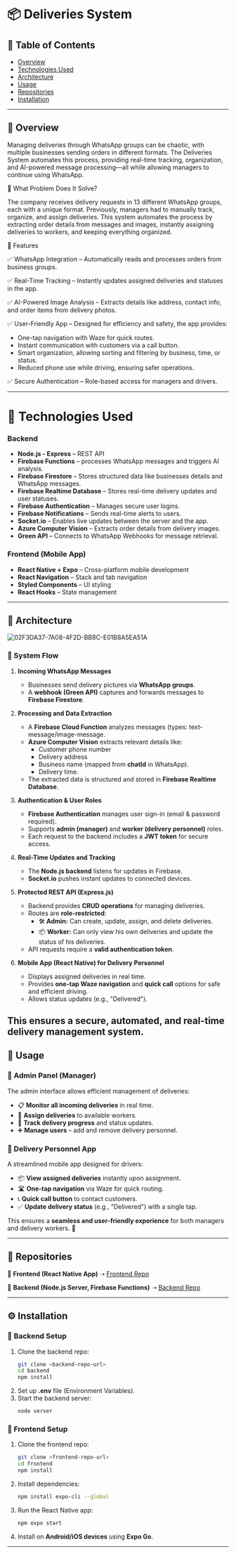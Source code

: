 # 📦 Deliveries System

## 📌 Table of Contents
- [Overview](#-overview)
- [Technologies Used](#-technologies-used)
- [Architecture](#-architecture)
- [Usage](#-usage)
- [Repositories](#-repositories)
- [Installation](#-installation)

---

## 📌 Overview

Managing deliveries through WhatsApp groups can be chaotic, with multiple businesses sending orders in different formats. The Deliveries System automates this process, providing real-time tracking, organization, and AI-powered message processing—all while allowing managers to continue using WhatsApp.

🔹 What Problem Does It Solve?

The company receives delivery requests in 13 different WhatsApp groups, each with a unique format. Previously, managers had to manually track, organize, and assign deliveries. This system automates the process by extracting order details from messages and images, instantly assigning deliveries to workers, and keeping everything organized.

🔹 Features

✅ WhatsApp Integration – Automatically reads and processes orders from business groups.

✅ Real-Time Tracking – Instantly updates assigned deliveries and statuses in the app.

✅ AI-Powered Image Analysis – Extracts details like address, contact info, and order items from delivery photos.

✅ User-Friendly App – Designed for efficiency and safety, the app provides:

- One-tap navigation with Waze for quick routes.
- Instant communication with customers via a call button.
- Smart organization, allowing sorting and filtering by business, time, or status.
- Reduced phone use while driving, ensuring safer operations.

✅ Secure Authentication – Role-based access for managers and drivers.

---

# 📌 Technologies Used

### Backend
- **Node.js - Express** – REST API
- **Firebase Functions** – processes WhatsApp messages and triggers AI analysis.
- **Firebase Firestore** – Stores structured data like businesses details and WhatsApp messages.
- **Firebase Realtime Database** – Stores real-time delivery updates and user statuses.
- **Firebase Authentication** – Manages secure user logins.
- **Firebase Notifications** – Sends real-time alerts to users.
- **Socket.io** – Enables live updates between the server and the app.
- **Azure Computer Vision** – Extracts order details from delivery images.
- **Green API** – Connects to WhatsApp Webhooks for message retrieval.

### Frontend (Mobile App)
- **React Native + Expo** – Cross-platform mobile development
- **React Navigation** – Stack and tab navigation
- **Styled Components** – UI styling
- **React Hooks** – State management



---

## 📌 Architecture

![02F3DA37-7A08-4F2D-BB8C-E01B8A5EA51A](https://github.com/user-attachments/assets/4bcaa6f7-bea2-4ed2-80b9-0e4193a3aabd)

### 🔹 System Flow  

1. **Incoming WhatsApp Messages**  
   - Businesses send delivery pictures via **WhatsApp groups**.  
   - A **webhook (Green API)** captures and forwards messages to **Firebase Firestore**.  

2. **Processing and Data Extraction**  
   - A **Firebase Cloud Function** analyzes messages (types: text-message/image-message.  
   - **Azure Computer Vision** extracts relevant details like:  
     - Customer phone number  
     - Delivery address  
     - Business name (mapped from **chatId** in WhatsApp).  
     - Delivery time.  
   - The extracted data is structured and stored in **Firebase Realtime Database**.  

3. **Authentication & User Roles**  
   - **Firebase Authentication** manages user sign-in (email & password required).  
   - Supports **admin (manager)** and **worker (delivery personnel)** roles.  
   - Each request to the backend includes a **JWT token** for secure access.  

4. **Real-Time Updates and Tracking**  
   - The **Node.js backend** listens for updates in Firebase.  
   - **Socket.io** pushes instant updates to connected devices.  

5. **Protected REST API (Express.js)**  
   - Backend provides **CRUD operations** for managing deliveries.  
   - Routes are **role-restricted**:  
     - 🛠 **Admin:** Can create, update, assign, and delete deliveries.  
     - 📦 **Worker:** Can only view his own deliveries and update the status of his deliveries.  
   - API requests require a **valid authentication token**.  

6. **Mobile App (React Native) for Delivery Personnel**  
   - Displays assigned deliveries in real time.  
   - Provides **one-tap Waze navigation** and **quick call** options for safe and efficient driving.  
   - Allows status updates (e.g., "Delivered").  

This ensures a secure, automated, and real-time delivery management system.  
---


## 📌 Usage  

### 🔹 Admin Panel (Manager)  
The admin interface allows efficient management of deliveries:  
- 📋 **Monitor all incoming deliveries** in real time.  
- 👤 **Assign deliveries** to available workers.  
- 🚚 **Track delivery progress** and status updates.  
- ➕ **Manage users** – add and remove delivery personnel.  

### 🔹 Delivery Personnel App  
A streamlined mobile app designed for drivers:  
- 📦 **View assigned deliveries** instantly upon assignment.  
- 🛣 **One-tap navigation** via Waze for quick routing.  
- 📞 **Quick call button** to contact customers.  
- ✅ **Update delivery status** (e.g., "Delivered") with a single tap.  

This ensures a **seamless and user-friendly experience** for both managers and delivery workers. 🚀  

---

## 📂 Repositories
🔹 **Frontend (React Native App)** ➝ [Frontend Repo](https://github.com/RoiMeshulam/Deliveries_front)

🔹 **Backend (Node.js Server, Firebase Functions)** ➝ [Backend Repo](https://github.com/RoiMeshulam/Deliveries_backend)

---

## ⚙️ Installation

### 🔹 Backend Setup
1. Clone the backend repo:
   ```sh
   git clone <backend-repo-url>
   cd backend
   npm install
   ```  
2. Set up **.env** file (Environment Variables).
3. Start the backend server:
   ```sh
   node server
   ```  

### 🔹 Frontend Setup
1. Clone the frontend repo:
   ```sh
   git clone <frontend-repo-url>
   cd frontend
   npm install
   ```  
2. Install dependencies:
   ```sh
   npm install expo-cli --global
   ```  
3. Run the React Native app:
   ```sh
   npm expo start
   ```  
4. Install on **Android/iOS devices** using **Expo Go**.

---

